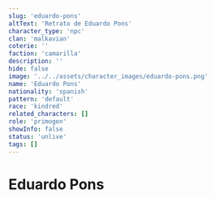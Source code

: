 ```yaml
---
slug: 'eduardo-pons'
altText: 'Retrato de Eduardo Pons'
character_type: 'npc'
clan: 'malkavian'
coterie: ''
faction: 'camarilla'
description: ''
hide: false
image: '../../assets/character_images/eduardo-pons.png'
name: 'Eduardo Pons'
nationality: 'spanish'
pattern: 'default'
race: 'kindred'
related_characters: []
role: 'primogen'
showInfo: false
status: 'unlive'
tags: []
---
```


# Eduardo Pons
